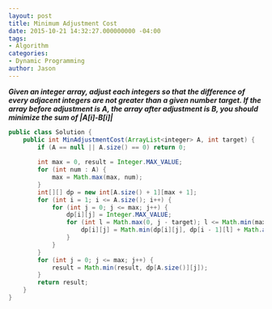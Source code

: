 ```yaml
---
layout: post
title: Minimum Adjustment Cost
date: 2015-10-21 14:32:27.000000000 -04:00
tags:
- Algorithm
categories:
- Dynamic Programming
author: Jason
---
```

<p><strong><em>Given an integer array, adjust each integers so that the difference of every adjacent integers are not greater than a given number target. If the array before adjustment is A, the array after adjustment is B, you should minimize the sum of |A[i]-B[i]|</em></strong></p>


``` java
public class Solution {
    public int MinAdjustmentCost(ArrayList<integer> A, int target) {
        if (A == null || A.size() == 0) return 0;
        
        int max = 0, result = Integer.MAX_VALUE;
        for (int num : A) {
            max = Math.max(max, num);
        }
        int[][] dp = new int[A.size() + 1][max + 1];
        for (int i = 1; i <= A.size(); i++) {
            for (int j = 0; j <= max; j++) {
                dp[i][j] = Integer.MAX_VALUE;
                for (int l = Math.max(0, j - target); l <= Math.min(max, j + target); l++) {
                    dp[i][j] = Math.min(dp[i][j], dp[i - 1][l] + Math.abs(A.get(i - 1) - j));
                }
            }
        }        
        for (int j = 0; j <= max; j++) {
            result = Math.min(result, dp[A.size()][j]);
        }
        return result;
    }
}
```
